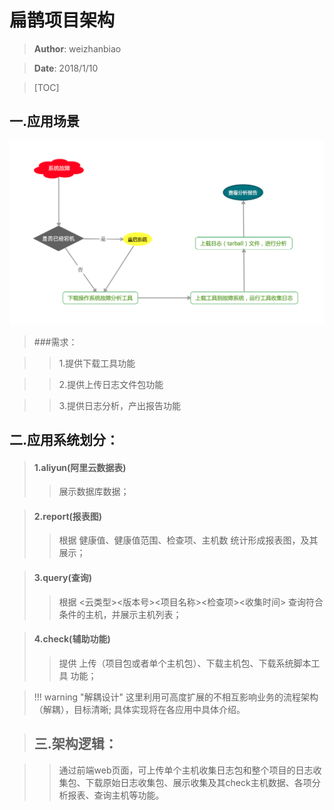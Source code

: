 # 扁鹊项目架构


>**Author**: weizhanbiao

>**Date**: 2018/1/10

>[TOC]

## 一.应用场景

![image](imgs/index.png)

>###需求：

>>1.提供下载工具功能

>>2.提供上传日志文件包功能

>>3.提供日志分析，产出报告功能

## 二.应用系统划分：
>#### 1.aliyun(阿里云数据表)
>>展示数据库数据；

>#### 2.report(报表图)
>>根据 健康值、健康值范围、检查项、主机数 统计形成报表图，及其展示；

>#### 3.query(查询)
>>根据 <云类型><版本号><项目名称><检查项><收集时间> 查询符合条件的主机，并展示主机列表；

>#### 4.check(辅助功能)
>>提供 上传（项目包或者单个主机包）、下载主机包、下载系统脚本工具 功能；


>!!! warning "解耦设计"
    这里利用可高度扩展的不相互影响业务的流程架构（解耦），目标清晰;
    具体实现将在各应用中具体介绍。

>## 三.架构逻辑：

>>通过前端web页面，可上传单个主机收集日志包和整个项目的日志收集包、下载原始日志收集包、展示收集及其check主机数据、各项分析报表、查询主机等功能。




